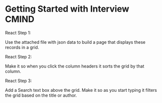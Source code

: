 # Getting Started with Interview CMIND

React Step 1:

Use the attached file with json data to build a page that displays these records in a grid.

React Step 2:

Make it so when you click the column headers it sorts the grid by that column.

React Step 3:

Add a Search text box above the grid. Make it so as you start typing it filters the grid based on the title or author.

